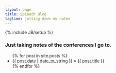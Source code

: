 ```yaml
---
layout: page
title: Spinach Blog
tagline: jotting down my notes 
---
```

{% include JB/setup %}

### Just taking notes of the conferences I go to.

<ul class="posts">
  {% for post in site.posts %}
    <li><span>{{ post.date | date_to_string }}</span> &raquo; <a href="{{ BASE_PATH }}{{ post.url }}">{{ post.title }}</a></li>
  {% endfor %}
</ul>


